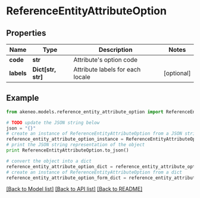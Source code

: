 # ReferenceEntityAttributeOption


## Properties
Name | Type | Description | Notes
------------ | ------------- | ------------- | -------------
**code** | **str** | Attribute&#39;s option code | 
**labels** | **Dict[str, str]** | Attribute labels for each locale | [optional] 

## Example

```python
from akeneo.models.reference_entity_attribute_option import ReferenceEntityAttributeOption

# TODO update the JSON string below
json = "{}"
# create an instance of ReferenceEntityAttributeOption from a JSON string
reference_entity_attribute_option_instance = ReferenceEntityAttributeOption.from_json(json)
# print the JSON string representation of the object
print ReferenceEntityAttributeOption.to_json()

# convert the object into a dict
reference_entity_attribute_option_dict = reference_entity_attribute_option_instance.to_dict()
# create an instance of ReferenceEntityAttributeOption from a dict
reference_entity_attribute_option_form_dict = reference_entity_attribute_option.from_dict(reference_entity_attribute_option_dict)
```
[[Back to Model list]](../README.md#documentation-for-models) [[Back to API list]](../README.md#documentation-for-api-endpoints) [[Back to README]](../README.md)


